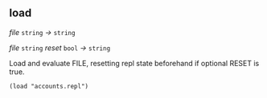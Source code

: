 ## load

_file_&nbsp;`string` _&rarr;_&nbsp;`string`

_file_&nbsp;`string` _reset_&nbsp;`bool` _&rarr;_&nbsp;`string`

Load and evaluate FILE, resetting repl state beforehand if optional RESET is true.

```pact
(load "accounts.repl")
```

